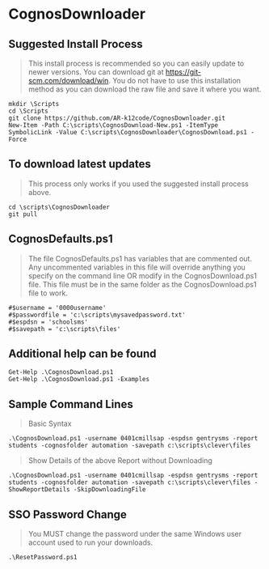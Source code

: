 # CognosDownloader


## Suggested Install Process
> This install process is recommended so you can easily update to newer versions. You can download git at https://git-scm.com/download/win. You do not have to use this installation method as you can download the raw file and save it where you want.
````
mkdir \Scripts
cd \Scripts
git clone https://github.com/AR-k12code/CognosDownloader.git
New-Item -Path C:\scripts\CognosDownload-New.ps1 -ItemType SymbolicLink -Value C:\scripts\CognosDownloader\CognosDownload.ps1 -Force
````

## To download latest updates
> This process only works if you used the suggested install process above.
````
cd \scripts\CognosDownloader
git pull
````

## CognosDefaults.ps1
>The file CognosDefaults.ps1 has variables that are commented out. Any uncommented variables in this file will override anything you specify on the command line OR modify in the CognosDownload.ps1 file. This file must be in the same folder as the CognosDownload.ps1 file to work.
````
#$username = '0000username'
#$passwordfile = 'c:\scripts\mysavedpassword.txt'
#$espdsn = 'schoolsms'
#$savepath = 'c:\scripts\files'
````

## Additional help can be found
````
Get-Help .\CognosDownload.ps1
Get-Help .\CognosDownload.ps1 -Examples
````

## Sample Command Lines
> Basic Syntax
````
.\CognosDownload.ps1 -username 0401cmillsap -espdsn gentrysms -report students -cognosfolder automation -savepath c:\scripts\clever\files
````

> Show Details of the above Report without Downloading
````
.\CognosDownload.ps1 -username 0401cmillsap -espdsn gentrysms -report students -cognosfolder automation -savepath c:\scripts\clever\files -ShowReportDetails -SkipDownloadingFile
````

## SSO Password Change
> You MUST change the password under the same Windows user account used to run your downloads.
````
.\ResetPassword.ps1
````